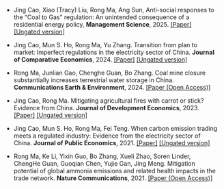 - Jing Cao, Xiao (Tracy) Liu, Rong Ma, Ang Sun, Anti-social responses to the “Coal to
Gas” regulation: An unintended consequence of a residential energy policy, <strong>Management
Science</strong>, 2025. [[Paper]](https://pubsonline.informs.org/doi/10.1287/mnsc.2023.01459) [[Ungated version]](https://drive.google.com/file/d/15EOnshCKIsQpc_jLxoyjZXOatuuVNMgW/view)

- Jing Cao, Mun S. Ho, Rong Ma, Yu Zhang. Transition from plan to market: Imperfect
regulations in the electricity sector of China. <strong>Journal of Comparative Economics</strong>, 2024. [[Paper]](https://doi.org/10.1016/j.jce.2024.01.001) [[Ungated version]](https://drive.google.com/file/d/1D-1m_F_JehflCG_kbUjxAP7NJ4VrTAsf/view)

- Rong Ma, Junlian Gao, Chenghe Guan, Bo Zhang. Coal mine closure substantially increases terrestrial water storage in China. <strong>Communications Earth & Environment</strong>, 2024. [[Paper (Open Access)]](https://doi.org/10.1038/s43247-024-01589-z)

- Jing Cao, Rong Ma. Mitigating agricultural fires with carrot or stick? Evidence from
China. <strong>Journal of Development Economics</strong>, 2023. [[Paper]](https://doi.org/10.1016/j.jdeveco.2023.103173) [[Ungated version]](https://drive.google.com/file/d/1nvUKScpM7J0Sh7p4vYQLi9Ar3ykA6Coz/view)

- Jing Cao, Mun S. Ho, Rong Ma, Fei Teng. When carbon emission trading meets a regulated industry: Evidence from the electricity sector of China. <strong>Journal of Public Economics</strong>, 2021. [[Paper]](https://doi.org/10.1016/j.jpubeco.2021.104470) [[Ungated version]](https://drive.google.com/file/d/1cEKLYt3L9Q8Pa7powMnyOe1Dm68U0SnR/view)

- Rong Ma, Ke Li, Yixin Guo, Bo Zhang, Xueli Zhao, Soren Linder, ChengHe Guan, Guoqian Chen, Yujie Gan, Jing Meng. Mitigation potential of global ammonia emissions and related health impacts in the trade network. <strong>Nature Communications</strong>, 2021. [[Paper (Open Access)]](https://doi.org/10.1038/s41467-021-25854-3)
